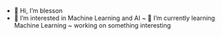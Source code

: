 - 👋 Hi, I’m blesson
- 👀 I’m interested in Machine Learning and AI
~ 🌱 I’m currently learning Machine Learning
~ working on something interesting 
<!---
blesson07asd/blesson07asd is a ✨ special ✨ repository because its `README.md` (this file) appears on your GitHub profile.
You can click the Preview link to take a look at your changes.
--->
